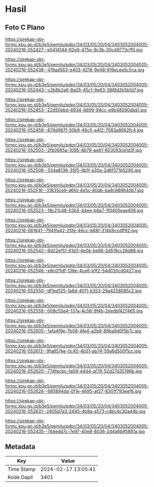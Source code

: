 # Hasil

## Foto C Plano

https://sirekap-obj-formc.kpu.go.id/b3e5/pemilu/pdpr/34/03/05/20/04/3403052004005-20240216-052427--e5414144-62e9-475e-9c3b-30c49773cff0.jpg

https://sirekap-obj-formc.kpu.go.id/b3e5/pemilu/pdpr/34/03/05/20/04/3403052004005-20240216-052438--419ad563-e403-4216-9e48-916ecee5c5ca.jpg

https://sirekap-obj-formc.kpu.go.id/b3e5/pemilu/pdpr/34/03/05/20/04/3403052004005-20240216-052443--c2b8b2a6-8a05-45c1-9e63-388fd2b5b1d7.jpg

https://sirekap-obj-formc.kpu.go.id/b3e5/pemilu/pdpr/34/03/05/20/04/3403052004005-20240216-052453--22d50ebd-6934-4699-94cc-e9b48090dea1.jpg

https://sirekap-obj-formc.kpu.go.id/b3e5/pemilu/pdpr/34/03/05/20/04/3403052004005-20240216-052459--874d967f-50b9-46c5-a4f2-7083a8662fc4.jpg

https://sirekap-obj-formc.kpu.go.id/b3e5/pemilu/pdpr/34/03/05/20/04/3403052004005-20240216-052503--2fb0685a-1095-4b79-ae61-603093ce1d3f.jpg

https://sirekap-obj-formc.kpu.go.id/b3e5/pemilu/pdpr/34/03/05/20/04/3403052004005-20240216-052508--334a8136-35f5-4b1f-a30a-2d6f371b5290.jpg

https://sirekap-obj-formc.kpu.go.id/b3e5/pemilu/pdpr/34/03/05/20/04/3403052004005-20240216-052516--31835ce9-d6fd-4e5c-80db-ba9c889640b7.jpg

https://sirekap-obj-formc.kpu.go.id/b3e5/pemilu/pdpr/34/03/05/20/04/3403052004005-20240216-052523--19c21c48-03b5-44ee-b6a7-1f0405eae456.jpg

https://sirekap-obj-formc.kpu.go.id/b3e5/pemilu/pdpr/34/03/05/20/04/3403052004005-20240216-061641--7941fa42-25fe-46cc-b68f-314b9ccdff92.jpg

https://sirekap-obj-formc.kpu.go.id/b3e5/pemilu/pdpr/34/03/05/20/04/3403052004005-20240216-052542--8d22ef51-61d3-4e0e-be86-2d519cc28d88.jpg

https://sirekap-obj-formc.kpu.go.id/b3e5/pemilu/pdpr/34/03/05/20/04/3403052004005-20240216-052546--e8c011df-138e-4ce6-b1f2-54d030cd0427.jpg

https://sirekap-obj-formc.kpu.go.id/b3e5/pemilu/pdpr/34/03/05/20/04/3403052004005-20240216-052550--df1ed125-1a6d-4011-b353-29a4258085c2.jpg

https://sirekap-obj-formc.kpu.go.id/b3e5/pemilu/pdpr/34/03/05/20/04/3403052004005-20240216-052559--008c55e4-137a-4c56-9f4b-2eedbf427465.jpg

https://sirekap-obj-formc.kpu.go.id/b3e5/pemilu/pdpr/34/03/05/20/04/3403052004005-20240216-052605--1afa4f9e-7b08-4fe4-a2b8-89ba9d0f5b7c.jpg

https://sirekap-obj-formc.kpu.go.id/b3e5/pemilu/pdpr/34/03/05/20/04/3403052004005-20240216-052613--9fa857ee-0c45-4b51-ab74-59a6d500f1cc.jpg

https://sirekap-obj-formc.kpu.go.id/b3e5/pemilu/pdpr/34/03/05/20/04/3403052004005-20240216-052620--774fecbc-fa09-44d4-af78-52d27d35198b.jpg

https://sirekap-obj-formc.kpu.go.id/b3e5/pemilu/pdpr/34/03/05/20/04/3403052004005-20240216-052626--685894dd-0f1e-4695-af27-8301f793eef6.jpg

https://sirekap-obj-formc.kpu.go.id/b3e5/pemilu/pdpr/34/03/05/20/04/3403052004005-20240216-052631--2405d7a3-2445-4b9a-a573-c4bc4c30a44b.jpg

https://sirekap-obj-formc.kpu.go.id/b3e5/pemilu/pdpr/34/03/05/20/04/3403052004005-20240216-052435--744edd7c-7e97-40e8-8036-2d4a6b95881a.jpg


## Metadata

| Key        | Value               |
| ---------- | ------------------- |
| Time Stamp | 2024-02-17 13:05:41 |
| Kode Dapil | 3401                |



